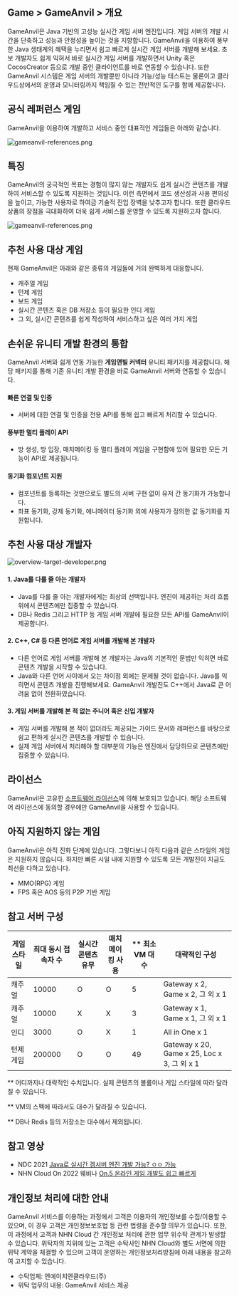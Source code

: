 ## Game > GameAnvil > 개요

GameAnvil은 Java 기반의 고성능 실시간 게임 서버 엔진입니다. 게임 서버의 개발 시간을 단축하고 성능과 안정성을 높이는 것을 지향합니다. GameAnvil을 이용하여 풍부한 Java 생태계의 혜택을 누리면서 쉽고 빠르게 실시간 게임 서버를 개발해 보세요. 초보 개발자도 쉽게 익혀서 바로 실시간 게임 서버를 개발하면서 Unity 혹은 CocosCreator 등으로 개발 중인 클라이언트를 바로 연동할 수 있습니다.  또한 GameAnvil 시스템은 게임 서버의 개발뿐만 아니라 기능/성능 테스트는 물론이고 클라우드상에서의 운영과 모니터링까지 책임질 수 있는 전반적인 도구를 함께 제공합니다.

## 공식 레퍼런스 게임

GameAnvil을 이용하여 개발하고 서비스 중인 대표적인 게임들은 아래와 같습니다.

![gameanvil-references.png](https://static.toastoven.net/prod_gameanvil/images/gameanvil-references.png)
## 특징
GameAnvil의 궁극적인 목표는 경험이 많지 않는 개발자도 쉽게 실시간 콘텐츠를 개발하여 서비스할 수 있도록 지원하는 것입니다. 이런 측면에서 코드 생산성과 사용 편의성을 높이고, 가능한 사용자로 하여금 기술적 진입 장벽을 낮추고자 합니다. 또한 클라우드 상품의 장점을 극대화하여 더욱 쉽게 서비스를 운영할 수 있도록 지원하고자 합니다.

![gameanvil-references.png](https://static.toastoven.net/prod_gameanvil/images/overview-features.png)

## 추천 사용 대상 게임

현재 GameAnvil은 아래와 같은 종류의 게임들에 거의 완벽하게 대응합니다.

* 캐주얼 게임
* 턴제 게임
* 보드 게임
* 실시간 콘텐츠 혹은 DB 저장소 등이 필요한 인디 게임
* 그 외, 실시간 콘텐츠를 쉽게 작성하여 서비스하고 싶은 여러 가지 게임


## 손쉬운 유니티 개발 환경의 통합

GameAnvil 서버와 쉽게 연동 가능한  **게임앤빌 커넥터** 유니티 패키지를 제공합니다. 해당 패키지를 통해 기존 유니티 개발 환경을 바로 GameAnvil 서버와 연동할 수 있습니다.

#### 빠른 연결 및 인증
* 서버에 대한 연결 및 인증을 전용 API를 통해 쉽고 빠르게 처리할 수 있습니다.

#### 풍부한 멀티 플레이 API
* 방 생성, 방 입장, 매치메이킹 등 멀티 플레이 게임을 구현함에 있어 필요한 모든 기능이 API로 제공됩니다.

#### 동기화 컴포넌트 지원
* 컴포넌트를 등록하는 것만으로도 별도의 서버 구현 없이 유저 간 동기화가 가능합니다.
* 좌표 동기화, 강제 동기화, 에니메이터 동기화 외에 사용자가 정의한 값 동기화를 지원합니다.

## 추천 사용 대상 개발자

![overview-target-developer.png](https://static.toastoven.net/prod_gameanvil/images/overview-target-developer.png)


#### 1. **Java**를 다룰 줄 아는 개발자

* Java를 다룰 줄 아는 개발자에게는 최상의 선택입니다. 엔진이 제공하는 처리 흐름 위에서 콘텐츠에만 집중할 수 있습니다.
* DB나 Redis 그리고 HTTP 등 게임 서버 개발에 필요한 모든 API를 GameAnvil이 제공합니다.

#### 2. **C++, C#** 등 다른 언어로 게임 서버를 개발해 본 개발자

* 다른 언어로 게임 서버를 개발해 본 개발자는 Java의 기본적인 문법만 익히면 바로 콘텐츠 개발을 시작할 수 있습니다.
* Java와 다른 언어 사이에서 오는 차이점 외에는 문제될 것이 없습니다. Java를 익히면서 콘텐츠 개발을 진행해보세요. GameAnvil 개발진도 C++에서 Java로 큰 어려움 없이 전환하였습니다.

#### 3. **게임 서버를 개발해 본 적 없는 주니어 혹은 신입 개발자**

* 게임 서버를 개발해 본 적이 없더라도 제공되는 가이드 문서와 레퍼런스를 바탕으로 쉽고 편하게 실시간 콘텐츠를 개발할 수 있습니다.
* 실제 게임 서버에서 처리해야 할 대부분의 기능은 엔진에서 담당하므로 콘텐츠에만 집중할 수 있습니다.


## 라이선스

GameAnvil은 고유한 [소프트웨어 라이선스](https://gameplatform.toast.com/kr/services/gameanvil/license)에 의해 보호되고 있습니다. 해당 소프트웨어 라이선스에 동의할 경우에만 GameAnvil을 사용할 수 있습니다.

## 아직 지원하지 않는 게임

GameAnvil은 아직 진화 단계에 있습니다. 그렇다보니 아직 다음과 같은 스타일의 게임은 지원하지 않습니다. 하지만 빠른 시일 내에 지원할 수 있도록 모든 개발진이 지금도 최선을 다하고 있습니다.

* MMO(RPG) 게임
* FPS 혹은 AOS 등의 P2P 기반 게임

## 참고 서버 구성

| 게임 스타일 | 최대 동시 접속자 수 | 실시간 콘텐츠 유무 | 매치메이킹 사용 | ** 최소 VM 대수 | 대략적인 구성                               |
| ----------- | ------------------- | ------------------ | --------------- | --------------- | ------------------------------------------- |
| 캐주얼      | 10000               | O                  | O               | 5               | Gateway x 2, Game x 2, 그 외 x 1            |
| 캐주얼      | 10000               | X                  | X               | 3               | Gateway x 1, Game x 1, 그 외 x 1            |
| 인디        | 3000                | O                  | X               | 1               | All in One x 1                              |
| 턴제 게임   | 200000              | O                  | O               | 49              | Gateway x 20, Game x 25, Loc x 3, 그 외 x 1 |

** 어디까지나 대략적인 수치입니다. 실제 콘텐츠의 볼륨이나 게임 스타일에 따라 달라질 수 있습니다.

** VM의 스펙에 따라서도 대수가 달라질 수 있습니다. 

** DB나 Redis 등의 저장소는 대수에서 제외됩니다.

## 참고 영상

* NDC 2021 [Java로 실시간 겜서버 엔진 개발 가능? ㅇㅇ 가능](https://youtu.be/kQyu5pAChcA)
* NHN Cloud On 2022 웨비나 [On.5 온라인 게임 개발도 쉽고 빠르게](https://cloudon.nhn.com/webinar_past?idx=6)

## 개인정보 처리에 대한 안내

GameAnvil 서비스를 이용하는 과정에서 고객은 이용자의 개인정보를 수집/이용할 수 있으며, 이 경우 고객은 개인정보보호법 등 관련 법령을 준수할 의무가 있습니다.
또한, 이 과정에서 고객과 NHN Cloud 간 개인정보 처리에 관한 업무 위수탁 관계가 발생할 수 있습니다. 위탁자의 지위에 있는 고객은 수탁사인 NHN Cloud와 별도 서면에 의한 위탁 계약을 체결할 수 있으며 고객이 운영하는 개인정보처리방침에 아래 내용을 참고하여 고지할 수 있습니다.

* 수탁업체: 엔에이치엔클라우드(주)
* 위탁 업무의 내용: GameAnvil 서비스 제공